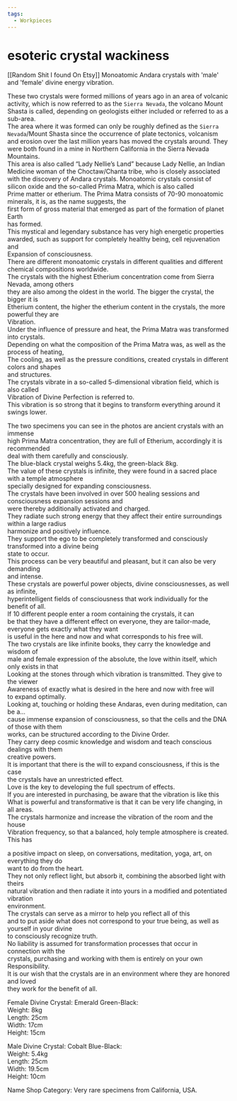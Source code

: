 ```yaml
---
tags:
  - Workpieces
---
```

# esoteric crystal wackiness
[[Random Shit I found On Etsy]]
Monoatomic Andara crystals with 'male' and 'female' divine energy vibration.

These two crystals were formed millions of years ago in an area of volcanic activity, which is now referred to as the `Sierra Nevada`, the volcano Mount Shasta is called, depending on geologists either included or referred to as a sub-area.  
The area where it was formed can only be roughly defined as the `Sierra Nevada`/Mount Shasta since the occurrence of plate tectonics, volcanism and erosion over the last million years has moved the crystals around. 
They were both found in a mine in Northern California in the Sierra Nevada Mountains.  
This area is also called “Lady Nellie’s Land” because Lady Nellie, an Indian Medicine woman of the Choctaw/Chanta tribe, who is closely associated with the discovery of Andara crystals.
Monoatomic crystals consist of silicon oxide and the so-called Prima Matra, which is also called  
Prime matter or etherium.
The Prima Matra consists of 70-90 monoatomic minerals, it is, as the name suggests, the  
first form of gross material that emerged as part of the formation of planet Earth  
has formed.  
This mystical and legendary substance has very high energetic properties  
awarded, such as support for completely healthy being, cell rejuvenation and  
Expansion of consciousness.  
There are different monoatomic crystals in different qualities and different  
chemical compositions worldwide.  
The crystals with the highest Etherium concentration come from Sierra Nevada, among others  
they are also among the oldest in the world. The bigger the crystal, the bigger it is  
Etherium content, the higher the etherium content in the crystals, the more powerful they are  
Vibration.  
Under the influence of pressure and heat, the Prima Matra was transformed into crystals.  
Depending on what the composition of the Prima Matra was, as well as the process of heating,  
The cooling, as well as the pressure conditions, created crystals in different colors and shapes  
and structures.  
The crystals vibrate in a so-called 5-dimensional vibration field, which is also called  
Vibration of Divine Perfection is referred to.  
This vibration is so strong that it begins to transform everything around it  
swings lower.  
  
The two specimens you can see in the photos are ancient crystals with an immense  
high Prima Matra concentration, they are full of Etherium, accordingly it is recommended  
deal with them carefully and consciously.  
The blue-black crystal weighs 5.4kg, the green-black 8kg.  
The value of these crystals is infinite, they were found in a sacred place with a temple atmosphere  
specially designed for expanding consciousness.  
The crystals have been involved in over 500 healing sessions and consciousness expansion sessions and  
were thereby additionally activated and charged.  
They radiate such strong energy that they affect their entire surroundings within a large radius  
harmonize and positively influence.  
They support the ego to be completely transformed and consciously transformed into a divine being  
state to occur.  
This process can be very beautiful and pleasant, but it can also be very demanding  
and intense.  
These crystals are powerful power objects, divine consciousnesses, as well as infinite,  
hyperintelligent fields of consciousness that work individually for the benefit of all.  
If 10 different people enter a room containing the crystals, it can  
be that they have a different effect on everyone, they are tailor-made, everyone gets exactly what they want  
is useful in the here and now and what corresponds to his free will.  
The two crystals are like infinite books, they carry the knowledge and wisdom of  
male and female expression of the absolute, the love within itself, which only exists in that  
Looking at the stones through which vibration is transmitted. They give to the viewer  
Awareness of exactly what is desired in the here and now with free will  
to expand optimally.  
Looking at, touching or holding these Andaras, even during meditation, can be a...  
cause immense expansion of consciousness, so that the cells and the DNA of those with them  
works, can be structured according to the Divine Order.  
They carry deep cosmic knowledge and wisdom and teach conscious dealings with them  
creative powers.  
It is important that there is the will to expand consciousness, if this is the case  
the crystals have an unrestricted effect.  
Love is the key to developing the full spectrum of effects.  
If you are interested in purchasing, be aware that the vibration is like this  
What is powerful and transformative is that it can be very life changing, in all areas.  
The crystals harmonize and increase the vibration of the room and the house  
Vibration frequency, so that a balanced, holy temple atmosphere is created. This has  
  
a positive impact on sleep, on conversations, meditation, yoga, art, on everything they do  
want to do from the heart.  
They not only reflect light, but absorb it, combining the absorbed light with theirs  
natural vibration and then radiate it into yours in a modified and potentiated vibration  
environment.  
The crystals can serve as a mirror to help you reflect all of this  
and to put aside what does not correspond to your true being, as well as yourself in your divine  
to consciously recognize truth.  
No liability is assumed for transformation processes that occur in connection with the  
crystals, purchasing and working with them is entirely on your own  
Responsibility.  
It is our wish that the crystals are in an environment where they are honored and loved  
they work for the benefit of all.  
  
Female Divine Crystal: Emerald Green-Black:  
Weight: 8kg  
Length: 25cm  
Width: 17cm  
Height: 15cm  
  
Male Divine Crystal: Cobalt Blue-Black:  
Weight: 5.4kg  
Length: 25cm  
Width: 19.5cm  
Height: 10cm  
  
Name Shop Category: Very rare specimens from California, USA.
